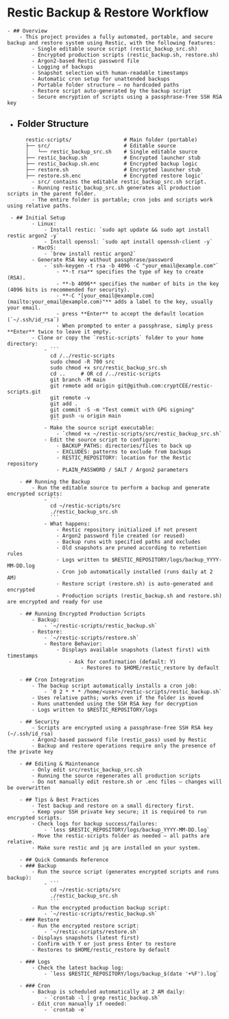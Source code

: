 # Restic Backup & Restore Workflow
	- ## Overview
		- This project provides a fully automated, portable, and secure backup and restore system using Restic, with the following features:
			- Single editable source script (restic_backup_src.sh)
			- Encrypted production scripts (restic_backup.sh, restore.sh)
			- Argon2-based Restic password file
			- Logging of backups
			- Snapshot selection with human-readable timestamps
			- Automatic cron setup for unattended backups
			- Portable folder structure — no hardcoded paths
			- Restore script auto-generated by the backup script
			- Secure encryption of scripts using a passphrase-free SSH RSA key

 - ## Folder Structure	  
```
	  restic-scripts/                 # Main folder (portable)
	  ├── src/                        # Editable source
	  │   └── restic_backup_src.sh    # Single editable source
	  ├── restic_backup.sh            # Encrypted launcher stub
	  ├── restic_backup.sh.enc        # Encrypted backup logic
	  ├── restore.sh                  # Encrypted launcher stub
	  ├── restore.sh.enc              # Encrypted restore logic`
		- src/ contains the editable restic_backup_src.sh script.
		- Running restic_backup_src.sh generates all production scripts in the parent folder.
		- The entire folder is portable; cron jobs and scripts work using relative paths.

 - ## Initial Setup
		- Linux:
			- Install restic: `sudo apt update && sudo apt install restic argon2 -y`
			- Install openssl: `sudo apt install openssh-client -y`
		- MacOS:
			- `brew install restic argon2`
		- Generate RSA key without passphrase/password
			- `ssh-keygen -t rsa -b 4096 -C "your_email@example.com"`
				- **-t rsa** specifies the type of key to create (RSA).
				- **-b 4096** specifies the number of bits in the key (4096 bits is recommended for security).
				- **-C "[your_email@example.com](mailto:your_email@example.com)"** adds a label to the key, usually your email.
				- press **Enter** to accept the default location (`~/.ssh/id_rsa`)
				- When prompted to enter a passphrase, simply press **Enter** twice to leave it empty.
		- Clone or copy the `restic-scripts` folder to your home directory:
			- ```
			  cd /../restic-scripts
			  sudo chmod -R 700 src
			  sudo chmod +x src/restic_backup_src.sh
			  cd ..		# OR cd /../restic-scripts
			  git branch -M main
			  git remote add origin git@github.com:cryptCEE/restic-scripts.git
			  git remote -v
			  git add .
			  git commit -S -m "Test commit with GPG signing"
			  git push -u origin main
			  ```
			- Make the source script executable:
				- `chmod +x ~/restic-scripts/src/restic_backup_src.sh`
			- Edit the source script to configure:
				- BACKUP_PATHS: directories/files to back up
				- EXCLUDES: patterns to exclude from backups
				- RESTIC_REPOSITORY: location for the Restic repository
				- PLAIN_PASSWORD / SALT / Argon2 parameters
   
	- ## Running the Backup
		- Run the editable source to perform a backup and generate encrypted scripts:
			- ```
			  cd ~/restic-scripts/src
			  ./restic_backup_src.sh
			  ```
			- What happens:
				- Restic repository initialized if not present
				- Argon2 password file created (or reused)
				- Backup runs with specified paths and excludes
				- Old snapshots are pruned according to retention rules
				- Logs written to $RESTIC_REPOSITORY/logs/backup_YYYY-MM-DD.log
				- Cron job automatically installed (runs daily at 2 AM)
				- Restore script (restore.sh) is auto-generated and encrypted
				- Production scripts (restic_backup.sh and restore.sh) are encrypted and ready for use

	- ## Running Encrypted Production Scripts
		- Backup:
			- `~/restic-scripts/restic_backup.sh`
		- Restore:
			- `~/restic-scripts/restore.sh`
			- Restore Behavior:
				- Displays available snapshots (latest first) with timestamps
					- Ask for confirmation (default: Y)
						- Restores to $HOME/restic_restore by default

	- ## Cron Integration
		- The backup script automatically installs a cron job:
			- `0 2 * * * /home/<user>/restic-scripts/restic_backup.sh`
		- Uses relative paths; works even if the folder is moved
		- Runs unattended using the SSH RSA key for decryption
		- Logs written to $RESTIC_REPOSITORY/logs

	- ## Security
		- Scripts are encrypted using a passphrase-free SSH RSA key (~/.ssh/id_rsa)
		- Argon2-based password file (restic_pass) used by Restic
		- Backup and restore operations require only the presence of the private key

	- ## Editing & Maintenance
		- Only edit src/restic_backup_src.sh
		- Running the source regenerates all production scripts
		- Do not manually edit restore.sh or .enc files — changes will be overwritten

	- ## Tips & Best Practices
		- Test backup and restore on a small directory first.
		- Keep your SSH private key secure; it is required to run encrypted scripts.
		- Check logs for backup success/failures:
			- `less $RESTIC_REPOSITORY/logs/backup_YYYY-MM-DD.log`
		- Move the restic-scripts folder as needed — all paths are relative.
		- Make sure restic and jq are installed on your system.

	- ## Quick Commands Reference
	- ### Backup
		- Run the source script (generates encrypted scripts and runs backup):
			- ```
			  cd ~/restic-scripts/src
			  ./restic_backup_src.sh
			  ```
		- Run the encrypted production backup script:
			- `~/restic-scripts/restic_backup.sh`
	- ### Restore
		- Run the encrypted restore script:
			- `~/restic-scripts/restore.sh`
		- Displays snapshots (latest first)
		- Confirm with Y or just press Enter to restore
		- Restores to $HOME/restic_restore by default
   
	- ### Logs
		- Check the latest backup log:
			- `less $RESTIC_REPOSITORY/logs/backup_$(date '+%F').log`
   
	- ### Cron
		- Backup is scheduled automatically at 2 AM daily:
			- `crontab -l | grep restic_backup.sh`
		- Edit cron manually if needed:
			- `crontab -e`
